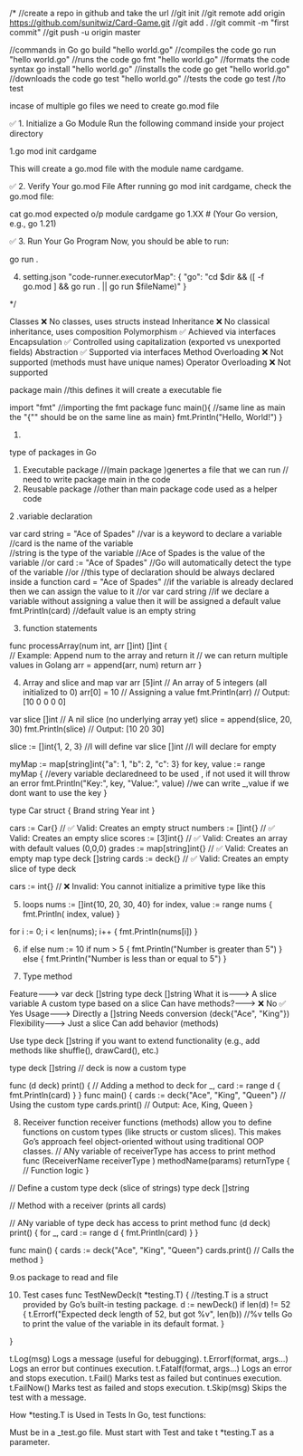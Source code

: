 /*
//create a repo in github and take the url
//git init
//git remote add origin https://github.com/sunitwiz/Card-Game.git
//git add .
//git commit -m "first commit"
//git push -u origin master






//commands in Go
go build "hello world.go"   //compiles the code
go run "hello world.go"    //runs the code
go fmt "hello world.go"   //formats the code syntax
go install "hello world.go"  //installs the code
go get "hello world.go"   //downloads the code
go test "hello world.go"   //tests the code
go test   //to test


incase of multiple go files we need to create go.mod file

✅ 1. Initialize a Go Module
Run the following command inside your project directory 

1.go mod init cardgame

This will create a go.mod file with the module name cardgame.

✅ 2. Verify Your go.mod File
After running go mod init cardgame, check the go.mod file:

cat go.mod
expected o/p
module cardgame
go 1.XX  # (Your Go version, e.g., go 1.21)


✅ 3. Run Your Go Program
Now, you should be able to run:

go run .



4. setting.json 
"code-runner.executorMap": {
        "go": "cd $dir && ([ -f go.mod ] && go run . || go run $fileName)"
    }

*/


Classes	❌ No classes, uses structs instead
Inheritance	❌ No classical inheritance, uses composition
 Polymorphism	✅ Achieved via interfaces
 Encapsulation	✅ Controlled using capitalization (exported vs unexported fields)
 Abstraction	✅ Supported via interfaces
Method Overloading	❌ Not supported (methods must have unique names)
 Operator Overloading	❌ Not supported


package main           //this defines it will create a executable fie

import "fmt"           //importing the fmt package
func main(){        //same line as main the "{"" should be on the same line as main}
	fmt.Println("Hello, World!")
}

1.
type of packages in Go
1. Executable package      //(main package  )genertes a file that we can run
                           // need to write package main  in the code
2. Reusable package        //other than main package code used as a helper code





2 .variable declaration

var card string = "Ace of Spades"  //var is a keyword to declare a variable
                                      //card is the name of the variable    
                                        //string is the type of the variable
                                        //Ace of Spades is the value of the variable
//or
card := "Ace of Spades"  //Go will automatically detect the type of the variable
//or                    //this type of declaration should be always declared inside a function
card = "Ace of Spades"  //if the variable is already declared then we can assign the value to it
//or
var card string  //if we declare a variable without assigning a value then it will be assigned a default value
fmt.Println(card)  //default value is an empty string




3. function statements  

func processArray(num int, arr []int) []int {     
    // Example: Append num to the array and return it
    // we can return multiple values in Golang
    arr = append(arr, num)
    return arr
}


4. Array and slice and map
var arr [5]int // An array of 5 integers (all initialized to 0)
arr[0] = 10    // Assigning a value
fmt.Println(arr) // Output: [10 0 0 0 0]

var slice []int      // A nil slice (no underlying array yet)
slice = append(slice,  20, 30) 
fmt.Println(slice)   // Output: [10 20 30]


slice := []int{1, 2, 3}   //I will define
var slice []int         //I will declare for empty


myMap := map[string]int{"a": 1, "b": 2, "c": 3}
for key, value := range myMap {                     //every variable declaredneed to be used , if not used it will throw an error
    fmt.Println("Key:", key, "Value:", value)        //we can write _,value if we dont want to use the key
}




type Car struct {
    Brand string
    Year  int
}

cars := Car{} // ✅ Valid: Creates an empty struct
numbers := []int{}    // ✅ Valid: Creates an empty slice
scores := [3]int{}    // ✅ Valid: Creates an array with default values (0,0,0)
grades := map[string]int{} // ✅ Valid: Creates an empty map
type deck []string
cards := deck{} // ✅ Valid: Creates an empty slice of type deck


cars := int{} // ❌ Invalid: You cannot initialize a primitive type like this




5. loops
nums := []int{10, 20, 30, 40}
for index, value := range nums {
    fmt.Println( index, value)
}



for i := 0; i < len(nums); i++ {
    fmt.Println(nums[i])
}



6. if else
num := 10
if num > 5 {
    fmt.Println("Number is greater than 5")
} else {
    fmt.Println("Number is less than or equal to 5")
}



7. Type method

Feature--->	var deck []string	        type deck []string
What it is--->	A slice variable	    A custom type based on a slice
Can have methods?--->	❌ No	      ✅ Yes
Usage--->	Directly a []string	        Needs conversion (deck{"Ace", "King"})
Flexibility--->	Just a slice	        Can add behavior (methods)


Use type deck []string if you want to extend functionality (e.g., add methods like shuffle(), drawCard(), etc.)


type deck []string  // deck is now a custom type

func (d deck) print() { // Adding a method to deck
    for _, card := range d {
        fmt.Println(card)
    }
}
func main() {
    cards := deck{"Ace", "King", "Queen"} // Using the custom type
    cards.print() // Output: Ace, King, Queen
}



8. Receiver function
receiver functions (methods) allow you to define functions on custom types (like structs or custom slices). This makes Go’s approach feel object-oriented without using traditional OOP classes.
// ANy variable of receiverType has access to print method
func (ReceiverName receiverType ) methodName(params) returnType {
    // Function logic
}




// Define a custom type deck (slice of strings)
type deck []string

// Method with a receiver (prints all cards)

// ANy variable of type deck has access to print method
func (d deck) print() {
    for _, card := range d {
        fmt.Println(card)
    }
}

func main() {
    cards := deck{"Ace", "King", "Queen"}
    cards.print()  // Calls the method
}





9.os package 
to read and file 


10. Test cases
func TestNewDeck(t *testing.T) {   //testing.T is a struct provided by Go’s built-in testing package.
	d := newDeck()
	if len(d) != 52 {
		t.Errorf("Expected deck length of 52, but got %v", len(b))    //%v tells Go to print the value of the variable in its default format.
	}

}  


t.Log(msg)	Logs a message (useful for debugging).
t.Errorf(format, args...)	Logs an error but continues execution.
t.Fatalf(format, args...)	Logs an error and stops execution.
t.Fail()	Marks test as failed but continues execution.
t.FailNow()	Marks test as failed and stops execution.
t.Skip(msg)	Skips the test with a message.

How *testing.T is Used in Tests
In Go, test functions:

Must be in a _test.go file.
Must start with Test and take t *testing.T as a parameter.


 


